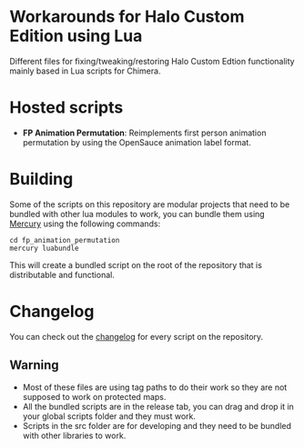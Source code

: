 # Workarounds for Halo Custom Edition using Lua

Different files for fixing/tweaking/restoring Halo Custom Edtion functionality mainly based in Lua scripts
for Chimera.

# Hosted scripts
- **FP Animation Permutation**:
  Reimplements first person animation permutation by using the OpenSauce animation label format.


# Building
Some of the scripts on this repository are modular projects that need to be bundled with other lua
modules to work, you can bundle them using [Mercury](https://github.com/Sledmine/Mercury) using the
following commands:

```
cd fp_animation_permutation
mercury luabundle
```

This will create a bundled script on the root of the repository that is distributable and functional.

# Changelog
You can check out the [changelog](CHANGELOG.md) for every script on the repository.

## Warning
- Most of these files are using tag paths to do their work so they are not supposed to work on protected maps.
- All the bundled scripts are in the release tab, you can drag and drop it in your global scripts folder and they must work.
- Scripts in the src folder are for developing and they need to be bundled with other libraries to work.
